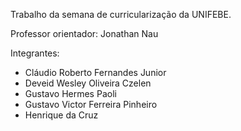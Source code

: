 Trabalho da semana de curricularização da UNIFEBE.

Professor orientador: Jonathan Nau

Integrantes:

- Cláudio Roberto Fernandes Junior
- Deveid Wesley Oliveira Czelen
- Gustavo Hermes Paoli
- Gustavo Victor Ferreira Pinheiro
- Henrique da Cruz

